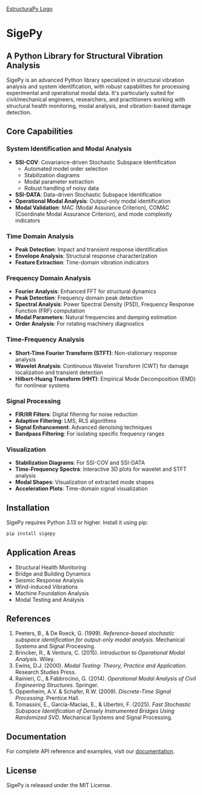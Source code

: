 [EstructuraPy Logo](https://github.com/estructuraPy/sigepy/blob/main/estructurapy.png)

# SigePy

## A Python Library for Structural Vibration Analysis

SigePy is an advanced Python library specialized in structural vibration analysis and system identification, with robust capabilities for processing experimental and operational modal data. It's particularly suited for civil/mechanical engineers, researchers, and practitioners working with structural health monitoring, modal analysis, and vibration-based damage detection.

## Core Capabilities

### System Identification and Modal Analysis
- **SSI-COV**: Covariance-driven Stochastic Subspace Identification
  - Automated model order selection
  - Stabilization diagrams
  - Modal parameter extraction
  - Robust handling of noisy data
- **SSI-DATA**: Data-driven Stochastic Subspace Identification
- **Operational Modal Analysis**: Output-only modal identification
- **Modal Validation**: MAC (Modal Assurance Criterion), COMAC (Coordinate Modal Assurance Criterion), and mode complexity indicators

### Time Domain Analysis
- **Peak Detection**: Impact and transient response identification
- **Envelope Analysis**: Structural response characterization
- **Feature Extraction**: Time-domain vibration indicators

### Frequency Domain Analysis
- **Fourier Analysis**: Enhanced FFT for structural dynamics
- **Peak Detection**: Frequency domain peak detection
- **Spectral Analysis**: Power Spectral Density (PSD), Frequency Response Function (FRF) computation
- **Modal Parameters**: Natural frequencies and damping estimation
- **Order Analysis**: For rotating machinery diagnostics

### Time-Frequency Analysis
- **Short-Time Fourier Transform (STFT)**: Non-stationary response analysis
- **Wavelet Analysis**: Continuous Wavelet Transform (CWT) for damage localization and transient detection
- **Hilbert-Huang Transform (HHT)**: Empirical Mode Decomposition (EMD) for nonlinear systems

### Signal Processing
- **FIR/IIR Filters**: Digital filtering for noise reduction
- **Adaptive Filtering**: LMS, RLS algorithms
- **Signal Enhancement**: Advanced denoising techniques
- **Bandpass Filtering**: For isolating specific frequency ranges

### Visualization
- **Stabilization Diagrams**: For SSI-COV and SSI-DATA
- **Time-Frequency Spectra**: Interactive 3D plots for wavelet and STFT analysis
- **Modal Shapes**: Visualization of extracted mode shapes
- **Acceleration Plots**: Time-domain signal visualization

## Installation

SigePy requires Python 3.13 or higher. Install it using pip:

```bash
pip install sigepy
```

## Application Areas

- Structural Health Monitoring
- Bridge and Building Dynamics
- Seismic Response Analysis
- Wind-induced Vibrations
- Machine Foundation Analysis
- Modal Testing and Analysis

## References

1. Peeters, B., & De Roeck, G. (1999). *Reference-based stochastic subspace identification for output-only modal analysis*. Mechanical Systems and Signal Processing.
2. Brincker, R., & Ventura, C. (2015). *Introduction to Operational Modal Analysis*. Wiley.
3. Ewins, D.J. (2000). *Modal Testing: Theory, Practice and Application*. Research Studies Press.
4. Rainieri, C., & Fabbrocino, G. (2014). *Operational Modal Analysis of Civil Engineering Structures*. Springer.
5. Oppenheim, A.V. & Schafer, R.W. (2009). *Discrete-Time Signal Processing*. Prentice Hall.
6. Tomassini, E., García-Macías, E., & Ubertini, F. (2025). *Fast Stochastic Subspace Identification of Densely Instrumented Bridges Using Randomized SVD*. Mechanical Systems and Signal Processing.

## Documentation

For complete API reference and examples, visit our [documentation](https://sigepy.readthedocs.io/).

## License

SigePy is released under the MIT License.
